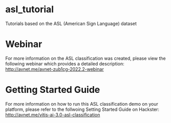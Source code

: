 # asl_tutorial
Tutorials based on the ASL (American Sign Language) dataset

# Webinar
For more information on the ASL classification was created, 
please view the following webinar which provides a detailed description:
http://avnet.me/avnet-zub1cg-2022.2-webinar

# Getting Started Guide
For more information on how to run this ASL classification demo on your platform, 
please refer to the follwoing Setting Started Guide on Hackster:
http://avnet.me/vitis-ai-3.0-asl-classification




